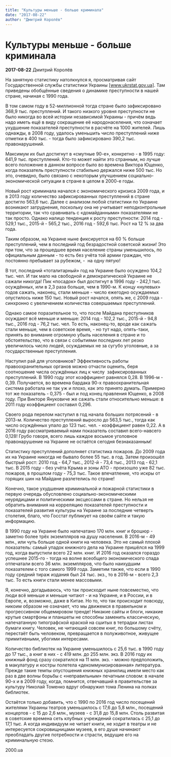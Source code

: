 ```yaml
---
title: "Культуры меньше - больше криминала"
date: "2017-08-22"
author: "Дмитрий Королёв"
---
```


# Культуры меньше - больше криминала

**2017-08-22** Дмитрий Королёв

На занятную статистику натолкнулся я, просматривая сайт Государственной службы статистики Украины [www.ukrstat.gov.ua]. Там приведены обобщённые сведения о динамике преступности в нашей стране, начиная с 1990 года.

В том самом году в 52-миллионной тогда стране было зафиксировано 368,9 тыс. преступлений. И такого низкого уровня преступности не было никогда во всей истории независимой Украины - причём ведь надо иметь ещё в виду сокращение её народонаселения, что означает ухудшение показателей преступности в расчёте на 1000 жителей. Лишь однажды, в 2008 году, удалось уменьшить число преступлений ниже отметки в 400 тыс. - тогда было зафиксировано 390,2 тыс. правонарушений.

Максимум их был достигнут в «смутные 90-е», конкретно - в 1995 году: 641,9 тыс. преступлений. Кто-то может найти это странным, но лучше всего положение в данном вопросе было во времена Виктора Ющенко, когда показатель преступности стабильно держался ниже 500 тыс. Но это, очевидно, было связано с некоторым улучшением социально-экономической ситуации в стране в целом в 2000-е годы.

Новый рост криминала начался с экономического кризиса 2009 года, и в 2013 году количество зафиксированных преступлений в стране достигло 563,6 тыс. Далее с анализом любой статистики по Украине возникают затруднения, поскольку она не учитывает неподконтрольные территории, так что сравнивать с «домайданными» показателями не так просто. Однако налицо тенденция к росту преступности: 2014 год - 529,1 тыс., 2015-й - 565,2 тыс., 2016 год - 592,6 тыс. Рост на 12 % за два года.

Таким образом, на Украине ныне фиксируется на 60 % больше преступлений, чем в последний год безрадостной советской жизни! Это при том, что за прошедшее время население страны уменьшилось, по официальным данным - то есть без учёта той армии граждан, что постоянно пребывает за рубежом, -  на одну пятую!

В тот, последний «тоталитарный» год на Украине было осуждено 104,2 тыс. чел. И так мало на свободной и демократической Украине не сажали никогда! Пик «посадок» был достигнут в 1996 году - 242,1 тыс. осуждённых, или в 2,3 раза больше, чем в 1990-м. К концу «нулевых» годов сажать, наконец, стали меньше - число ежегодно осуждаемых опустилось ниже 150 тыс. Новый рост начался, опять же, с 2009 года - синхронно с увеличением количества совершаемых преступлений.

Однако самое поразительное то, что после Майдана преступников осуждают всё меньше и меньше: 2014 год - 102,2 тыс., 2015-й - 94,8 тыс., 2016 год - 76,2 тыс. чел. То есть, наконец-то, вроде как сажать стали меньше, чем в советское время, - но тут надо, опять-таки, принять во внимание огромную убыль населения в стране и то обстоятельство, что в связи с событиями последних лет резко увеличилось число людей, осуждаемых не за сугубо уголовные, а за государственные преступления.

Наступил рай для уголовников? Эффективность работы правоохранительных органов можно отчасти оценить, беря соотношение числа осуждённых лиц к числу  зафиксированных преступлений. В 1990 году этот коэффициент равнялся 0,28. В 1996-м - 0,39. Получается, во времена бардака 90-х правоохранительная система работала не так уж и плохо, как это принято думать. Примерно тот же показатель - 0,375 - был и под конец правления Ющенко, в 2008 году. При Викторе Януковиче же сажать стали относительно меньше: в 2011 году коэффициент составил 0,296.

Своего рода перелом наступил в год начала больших потрясений - в 2013-м. Количество преступлений выросло до 563,5 тыс., тогда как число осуждённых упало до 123 тыс. чел. - коэффициент равен 0,22. А в 2016 году рассматриваемый нами показатель составил всего-навсего 0,128! Грубо говоря, всего лишь каждое восьмое уголовное правонарушение на Украине не остаётся сегодня безнаказанным!

Статистику преступлений дополняет статистика пожаров. До 2009 года их на Украине никогда не бывало более 55 тыс. в год. Затем произошёл быстрый рост: 2010 год - 64,7 тыс., 2012-й - 73,4 тыс., 2013 год - 62,1 тыс. В 2015 году - без учёта Крыма и зоны АТО - произошло уже 82 тыс. пожаров, в прошлом году - 75,3 тыс. Такое впечатление, что искры от горящих шин на Майдане разлетелись по стране!

Конечно, такое ухудшение криминальной и пожарной статистики в первую очередь обусловлено социально-экономическими неурядицами и политическими эксцессами в стране. Но нельзя не обратить внимания на корреляцию показателей преступности и показателей развития культуры на Украине за последние четверть столетия, благо, что Госстат публикует на своём сайте и такую информацию.

В 1990 году на Украине было напечатано 170 млн. книг и брошюр - заметно более трёх экземпляров на душу населения. В 2016-м - 49 млн., или чуть больше одной книги на человека. Это не самый плохой показатель: самый упадок книжного дела на Украине пришёлся на 1999 год, когда выпустили всего 22 млн. книг. И 2016 год оказался гораздо успешнее 2015-го - тогда на волне всеобщего экономического спада отпечатали всего 36 млн. экземпляров, что было наихудшим показателем с того самого 1999 года. Заметим также, что если в 1990 году средний тираж издания был 24 тыс. экз., то в 2016-м - всего 2,3 тыс. То есть книги стали менее массовыми.

Я, конечно, догадываюсь, что так происходит ныне повсеместно, что люди всё меньше и меньше читают - и на Украине, и в России, и в Европе, и, возможно, даже в Китае. Но то, что так происходит повсюду, никоим образом не означает, что мы движемся в правильном и прогрессивном общемировом тренде! Никакие сайты и блоги, никакие крутые смартфоны и планшеты не способны заменить классическую, напечатанную типографской краской на сшитых в тетрадки листах бумаги книгу. Человек, не читающий совсем книг, по большому счёту, перестаёт быть человеком, превращается в полуживотное, живущее примитивными, убогими интересами.

Количество библиотек на Украине уменьшилось с 25,6 тыс. в 1990 году до 17 тыс., а книг в них - с 419 млн. до 255 млн. экз. В 2016 году их книжный фонд сразу сократился на 11 млн. экз. - можно предположить, в макулатуру и костры полетела «декоммунизированная» литература. Прежде такие темпы опустошения книжных хранилищ имели место как раз в две волны борьбы с «неправильным» печатным словом: в начале 90-х и в 2009 году, когда, помнится, отвечавший в правительстве за культуру Николай Томенко вдруг обнаружил тома Ленина на полках библиотек.

Остаётся только добавить, что с 1990 по 2016 год число посещений жителями Украины театров уменьшилось с 17,6 до 5,8 млн., посещений концертов - с 15 до 2,6 млн., музеев - с 31,8 до 15,8 млн. Столь развитая в советские времена сеть клубных учреждений сократилась с 25,1 до 17,1 тыс. А когда индивидуум не читает книги, не ходит в театры и не интересуется сокровищницами музеев, в его душе начинают преобладать другие потребности и страсти, ведущие его на криминальную стезю.

2000.ua